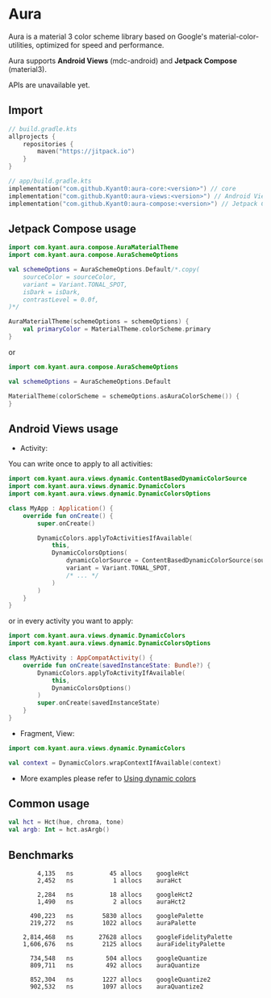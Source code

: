 # Aura

Aura is a material 3 color scheme library based on Google's material-color-utilities,
optimized for speed and performance.

Aura supports **Android Views** (mdc-android) and **Jetpack Compose** (material3).

APIs are unavailable yet.

## Import

```kotlin
// build.gradle.kts
allprojects {
    repositories {
        maven("https://jitpack.io")
    }
}

// app/build.gradle.kts
implementation("com.github.Kyant0:aura-core:<version>") // core
implementation("com.github.Kyant0:aura-views:<version>") // Android Views
implementation("com.github.Kyant0:aura-compose:<version>") // Jetpack Compose
```

## Jetpack Compose usage

```kotlin
import com.kyant.aura.compose.AuraMaterialTheme
import com.kyant.aura.compose.AuraSchemeOptions

val schemeOptions = AuraSchemeOptions.Default/*.copy(
    sourceColor = sourceColor,
    variant = Variant.TONAL_SPOT,
    isDark = isDark,
    contrastLevel = 0.0f,
)*/

AuraMaterialTheme(schemeOptions = schemeOptions) {
    val primaryColor = MaterialTheme.colorScheme.primary
}
```

or

```kotlin
import com.kyant.aura.compose.AuraSchemeOptions

val schemeOptions = AuraSchemeOptions.Default

MaterialTheme(colorScheme = schemeOptions.asAuraColorScheme()) {
}
```

## Android Views usage

* Activity:

You can write once to apply to all activities:

```kotlin
import com.kyant.aura.views.dynamic.ContentBasedDynamicColorSource
import com.kyant.aura.views.dynamic.DynamicColors
import com.kyant.aura.views.dynamic.DynamicColorsOptions

class MyApp : Application() {
    override fun onCreate() {
        super.onCreate()

        DynamicColors.applyToActivitiesIfAvailable(
            this,
            DynamicColorsOptions(
                dynamicColorSource = ContentBasedDynamicColorSource(sourceColor),
                variant = Variant.TONAL_SPOT,
                /* ... */
            )
        )
    }
}
```

or in every activity you want to apply:

```kotlin
import com.kyant.aura.views.dynamic.DynamicColors
import com.kyant.aura.views.dynamic.DynamicColorsOptions

class MyActivity : AppCompatActivity() {
    override fun onCreate(savedInstanceState: Bundle?) {
        DynamicColors.applyToActivityIfAvailable(
            this,
            DynamicColorsOptions()
        )
        super.onCreate(savedInstanceState)
    }
}
```

* Fragment, View:

```kotlin
import com.kyant.aura.views.dynamic.DynamicColors

val context = DynamicColors.wrapContextIfAvailable(context)
```

* More examples please refer
  to [Using dynamic colors](https://github.com/material-components/material-components-android/blob/master/docs/theming/Color.md#using-dynamic-colors)

## Common usage

```kotlin
val hct = Hct(hue, chroma, tone)
val argb: Int = hct.asArgb()
```

## Benchmarks

```
        4,135   ns          45 allocs    googleHct
        2,452   ns           1 allocs    auraHct

        2,284   ns          18 allocs    googleHct2
        1,490   ns           2 allocs    auraHct2

      490,223   ns        5830 allocs    googlePalette
      219,272   ns        1022 allocs    auraPalette

    2,814,468   ns       27628 allocs    googleFidelityPalette
    1,606,676   ns        2125 allocs    auraFidelityPalette

      734,548   ns         504 allocs    googleQuantize
      809,711   ns         492 allocs    auraQuantize

      852,304   ns        1227 allocs    googleQuantize2
      902,532   ns        1097 allocs    auraQuantize2
```
